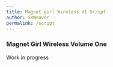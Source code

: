 ```yaml
---
title: Magnet girl Wireless V1 Script
author: SRWeaver
permalink: /script
---
```

### Magnet Girl Wireless Volume One
Work in progress
